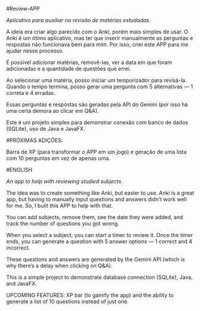 #Review-APP

*Aplicativo para auxiliar na revisão de matérias estudadas.*

A ideia era criar algo parecido com o Anki, porém mais simples de usar. O Anki é um ótimo aplicativo, mas ter que inserir manualmente as perguntas e respostas não funcionava bem para mim.
Por isso, criei este APP para me ajudar nesse processo.

É possível adicionar matérias, removê-las, ver a data em que foram adicionadas e a quantidade de questões que errei.

Ao selecionar uma matéria, posso iniciar um temporizador para revisá-la. Quando o tempo termina, posso gerar uma pergunta com 5 alternativas — 1 correta e 4 erradas.

Essas perguntas e respostas são geradas pela API do Gemini (por isso há uma certa demora ao clicar em Q&A).

Este é um projeto simples para demonstrar conexão com banco de dados (SQLite), uso de Java e JavaFX.

#PRÓXIMAS ADIÇÕES: 

Barra de XP (para transformar o APP em um jogo) e geração de uma lista com 10 perguntas em vez de apenas uma.


#ENGLISH

*An app to help with reviewing studied subjects.*

The idea was to create something like Anki, but easier to use. Anki is a great app, but having to manually input questions and answers didn’t work well for me.
So, I built this APP to help with that.

You can add subjects, remove them, see the date they were added, and track the number of questions you got wrong.

When you select a subject, you can start a timer to review it. Once the timer ends, you can generate a question with 5 answer options — 1 correct and 4 incorrect.

These questions and answers are generated by the Gemini API (which is why there’s a delay when clicking on Q&A).

This is a simple project to demonstrate database connection (SQLite), Java, and JavaFX.

UPCOMING FEATURES: XP bar (to gamify the app) and the ability to generate a list of 10 questions instead of just one.
